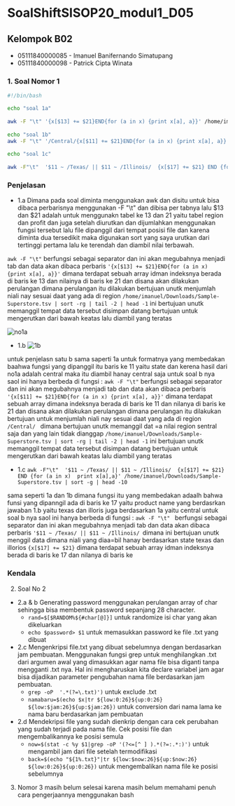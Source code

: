 # SoalShiftSISOP20_modul1_D05
## Kelompok B02
* 05111840000085 - Imanuel Banifernando Simatupang 
* 05111840000098 - Patrick Cipta Winata
### 1. Soal Nomor 1 
```bash
#!/bin/bash

echo "soal 1a"
 
awk -F "\t" '{x[$13] += $21}END{for (a in x) {print x[a], a}}' /home/imanuel/Downloads/Sample-Superstore.tsv | sort -rg | tail -2 | head -1
  
echo "soal 1b"
awk -F "\t" '/Central/{x[$11] += $21}END{for (a in x) {print x[a], a}}' /home/imanuel/Downloads/Sample-Superstore.tsv | sort -rg | tail -2
 
echo "soal 1c"
 
awk -F"\t"  '$11 ~ /Texas/ || $11 ~ /Illinois/  {x[$17] += $21} END {for (a in x)  print x[a],a}' /home/imanuel/Downloads/Sample-Superstore.tsv | sort -g | head -10

```
### Penjelasan
- 1.a
Dimana pada soal diminta menggunakan awk dan disitu untuk bisa dibaca perbarisnya menggunakan -F "\t"
dan dibisa per tabnya lalu $13 dan $21 adalah untuk menggunakn tabel ke 13 dan 21 yaitu tabel region dan profit dan juga setelah diurutkan dan dijumlahkan menggunakan fungsi tersebut lalu file dipanggil dari tempat posisi file dan karena diminta dua tersedikit maka digunakan sort yang saya urutkan dari tertinggi pertama lalu ke terendah dan diambil nilai terbawah.

```awk -F "\t"```  berfungsi sebagai separator dan ini akan megubahnya menjadi tab dan data akan dibaca perbaris
```'{x[$13] += $21}END{for (a in x) {print x[a], a}}'```  dimana terdapat sebuah array idman indeksnya berada di baris ke 13 dan nilainya di baris ke 21 dan disana akan dilakukan perulangan dimana perulangan itu dilakukan bertujuan unutk menjumlah niali nay sesuai daat yang ada di region
```/home/imanuel/Downloads/Sample-Superstore.tsv | sort -rg | tail -2 | head -1``` ini bertujuan unutk memanggil tempat data tersebut disimpan datang bertujuan untuk mengerutkan dari bawah keatas lalu diambil yang teratas

![no1a](https://user-images.githubusercontent.com/61314890/75606535-4f8dde00-5b20-11ea-85db-54ffc46b9cf9.png)

- 1.b 
![1b](https://user-images.githubusercontent.com/61314890/75606544-6af8e900-5b20-11ea-9594-f6b5e81813ed.png)

untuk penjelasn satu b sama saperti 1a untuk formatnya yang membedakan baahwa fungsi yang dipanggil itu baris ke 11 yaitu state dan kerena hasil dari no1a adalah central maka itu diambil hanay central saja
untuk soal b nya saol ini hanya berbeda di fungsi :
```awk -F "\t"```  berfungsi sebagai separator dan ini akan megubahnya menjadi tab dan data akan dibaca perbaris
```'{x[$11] += $21}END{for (a in x) {print x[a], a}}'```  dimana terdapat sebuah array dimana indeksnya berada di baris ke 11 dan nilanya di baris ke 21 dan disana akan dilakukan perulangan dimana perulangan itu dilakukan bertujuan untuk menjumlah niali nay sesuai daat yang ada di region
```/Central/ ``` dimana bertujuan unutk memanggil dat =a nilai region sentral saja dan yang lain tidak dianggap
```/home/imanuel/Downloads/Sample-Superstore.tsv | sort -rg | tail -2 | head -1``` ini bertujuan unutk memanggil tempat data tersebut disimpan datang bertujuan untuk mengerutkan dari bawah keatas lalu diambil yang teratas


- 1.c ```awk -F"\t"  '$11 ~ /Texas/ || $11 ~ /Illinois/  {x[$17] += $21} END {for (a in x)  print x[a],a}' /home/imanuel/Downloads/Sample-Superstore.tsv | sort -g | head -10```

sama seperti 1a dan 1b dimana fungsi itu yang membedakan adaalh bahwa funsi yang dipanngil ada di baris ke 17 yaitu product name yang berdasrkan jawaban 1.b yaitu texas dan illoris juga berdasarkan 1a yaitu central
untuk soal b nya saol ini hanya berbeda di fungsi :
```awk -F "\t" ``` berfungsi sebagai separator dan ini akan megubahnya menjadi tab dan data akan dibaca perbaris
```'$11 ~ /Texas/ || $11 ~ /Illinois/ ```dimana ini bertujuan unutk menggil data dimana niali yang diaa=bil hanay berdasarkan state texas dan illorios
```{x[$17] += $21}``` dimana terdapat sebuah array idman indeksnya berada di baris ke 17 dan nilanya di baris ke 

### Kendala

2. Soal No 2
- 2.a & b 
Generating password menggunakan perulangan array of char sehingga bisa membentuk password sepanjang 28 character.
  - ```rand=$[$RANDOM%${#char[@]}]``` untuk randomize isi char yang akan dikeluarkan
  - ```echo $password> $1``` untuk memasukkan password ke file .txt yang dibuat
- 2.c 
Mengenkripsi file.txt yang dibuat sebelumnya dengan berdasarkan jam pembuatan. Menggunakan fungsi grep untuk menghilangkan .txt dari argumen awal yang dimasukkan agar nama file bisa diganti tanpa mengganti .txt nya. Hal ini mengharuskan kita declare variabel jam agar bisa dijadikan parameter pengubahan nama file berdasarkan jam pembuatan.
  - ```grep -oP  '.*(?=\.txt)')``` untuk exclude .txt 
  - ```namabaru=$(echo $x|tr ${low:0:26}${up:0:26} ${low:$jam:26}${up:$jam:26})``` untuk conversion dari nama lama ke nama baru berdasarkan jam pembuatan
- 2.d 
Mendekripsi file yang sudah dienkrip dengan cara cek perubahan yang sudah terjadi pada nama file. Cek posisi file dan mengembalikannya ke posisi semula
  - ```now=$(stat -c %y $1|grep -oP '(?<=[^ ] ).*(?=:.*:)')``` untuk mengambil jam dari file setelah termodifikasi
  - ```back=$(echo "${1%.txt}"|tr ${low:$now:26}${up:$now:26} ${low:0:26}${up:0:26})``` untuk mengembalikan nama file ke posisi sebelumnya

3. Nomor 3 masih belum selesai karena masih belum memahami penuh cara pengerjaannya menggunakan bash

